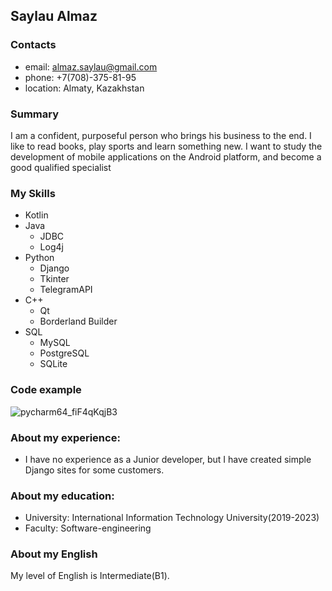 ## Saylau Almaz

### Contacts
  * email: almaz.saylau@gmail.com
  * phone: +7(708)-375-81-95
  * location: Almaty, Kazakhstan

### Summary 
 I am a confident, purposeful person who brings his business to the end. I like to read books, play sports and learn something new. I want to study the development of mobile applications on the Android platform, and become a good qualified specialist
 
### My Skills 
  * Kotlin
  * Java
    * JDBC
    * Log4j
  * Python
    * Django
    * Tkinter
    * TelegramAPI
  * C++
    * Qt
    * Borderland Builder
  * SQL
    * MySQL
    * PostgreSQL
    * SQLite

### Code example 
![pycharm64_fiF4qKqjB3](https://user-images.githubusercontent.com/66314249/115725397-a0573a80-a3a3-11eb-806b-b6cfb0a64bf5.png)

### About my experience: 
* I have no experience as a Junior developer, but I have created simple Django sites for some customers.

### About my education:
  * University: International Information Technology University(2019-2023)
  * Faculty: Software-engineering
 
### About my English 
  My level of English is Intermediate(B1).
